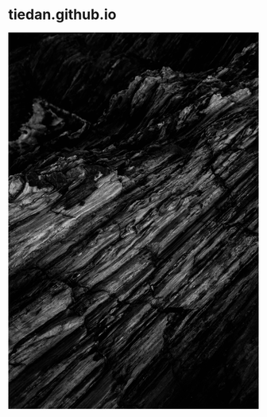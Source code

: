 # tiedan.github.io
![image](https://github.com/Henhaodetiedan/tiedan.github.io/blob/main/images/pexels-adrien-olichon-2931290.jpg)
